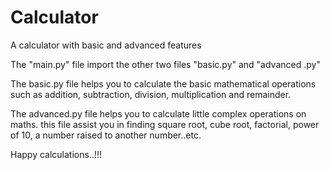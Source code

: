 # Calculator
A calculator with basic and advanced features

The "main.py" file import the other two files "basic.py" and "advanced .py"

The basic.py file helps you to calculate the basic mathematical operations such as addition, subtraction, division, multiplication and remainder.

The advanced.py file helps you to calculate little complex operations on maths.
this file assist you in finding square root, cube root, factorial, power of 10, a number raised to another number..etc.

Happy calculations..!!!
